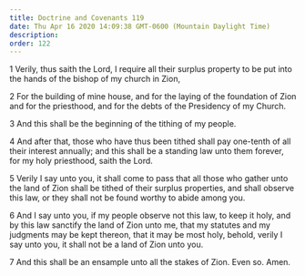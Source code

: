 ```yaml
---
title: Doctrine and Covenants 119
date: Thu Apr 16 2020 14:09:38 GMT-0600 (Mountain Daylight Time)
description: 
order: 122
---
```


<p>
  1 Verily, thus saith the Lord, I require all their surplus property to be put
  into the hands of the bishop of my church in Zion,
</p>
<p>
  2 For the building of mine house, and for the laying of the foundation of Zion
  and for the priesthood, and for the debts of the Presidency of my Church.
</p>
<p>3 And this shall be the beginning of the tithing of my people.</p>
<p>
  4 And after that, those who have thus been tithed shall pay one-tenth of all
  their interest annually; and this shall be a standing law unto them forever,
  for my holy priesthood, saith the Lord.
</p>
<p>
  5 Verily I say unto you, it shall come to pass that all those who gather unto
  the land of Zion shall be tithed of their surplus properties, and shall
  observe this law, or they shall not be found worthy to abide among you.
</p>
<span></span>
<p>
  6 And I say unto you, if my people observe not this law, to keep it holy, and
  by this law sanctify the land of Zion unto me, that my statutes and my
  judgments may be kept thereon, that it may be most holy, behold, verily I say
  unto you, it shall not be a land of Zion unto you.
</p>
<p>
  7 And this shall be an ensample unto all the stakes of Zion. Even so. Amen.
</p>
